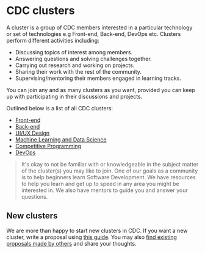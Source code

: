 # CDC clusters
A cluster is a group of CDC members interested in a particular technology or set of technologies e.g Front-end, Back-end, DevOps etc. Clusters perform different activities including:

- Discussing topics of interest among members.
- Answering questions and solving challenges together.
- Carrying out research and working on projects.
- Sharing their work with the rest of the community.
- Supervising/mentoring their members engaged in learning tracks.

You can join any and as many clusters as you want, provided you can keep up with participating in their discussions and projects.

Outlined below is a list of all CDC clusters:
- [Front-end](clusters/front-end.md)
- [Back-end](clusters/back-end.md)
- [UI/UX Design](clusters/ui-ux.md)
- [Machine Learning and Data Science](clusters/ml-ds.md)
- [Competitive Programming](clusters/comp-prog.md)
- [DevOps](clusters/devops.md)

> It's okay to not be familiar with or knowledgeable in the subject matter of the cluster(s) you may like to join. One of our goals as a community is to help beginners learn Software Development. We have resources to help you learn and get up to speed in any area you might be interested in. We also have mentors to guide you and answer your questions.

## New clusters
We are more than happy to start new clusters in CDC. If you want a new cluster, write a proposal using [this guide](new-cluster.md). You may also [find existing proposals made by others](https://github.com/cudevgroup/clusters/issues) and share your thoughts.